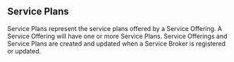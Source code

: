 ## Service Plans

Service Plans represent the service plans offered by a Service Offering.
A Service Offering will have one or more Service Plans.
Service Offerings and Service Plans are created and updated when a Service Broker is registered or updated.
